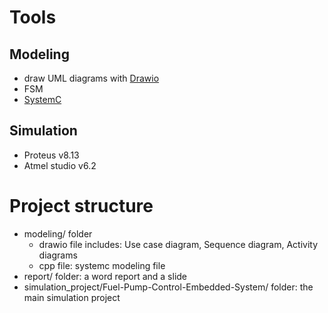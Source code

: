 # Tools
## Modeling
* draw UML diagrams with [Drawio](http://draw.io/)
* FSM
* [SystemC](https://learnsystemc.com/)
## Simulation
* Proteus v8.13
* Atmel studio v6.2
# Project structure
* modeling/ folder
  * drawio file includes: Use case diagram, Sequence diagram, Activity diagrams
  * cpp file: systemc modeling file
* report/ folder: a word report and a slide
* simulation_project/Fuel-Pump-Control-Embedded-System/ folder: the main simulation project
